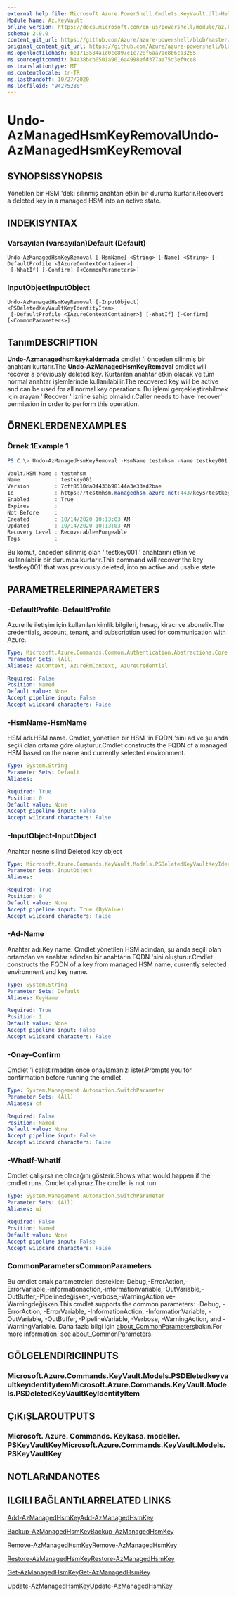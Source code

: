 ```yaml
---
external help file: Microsoft.Azure.PowerShell.Cmdlets.KeyVault.dll-Help.xml
Module Name: Az.KeyVault
online version: https://docs.microsoft.com/en-us/powershell/module/az.keyvault/undo-azmanagedhsmkeyremoval
schema: 2.0.0
content_git_url: https://github.com/Azure/azure-powershell/blob/master/src/KeyVault/KeyVault/help/Undo-AzManagedHsmKeyRemoval.md
original_content_git_url: https://github.com/Azure/azure-powershell/blob/master/src/KeyVault/KeyVault/help/Undo-AzManagedHsmKeyRemoval.md
ms.openlocfilehash: be1713584a1d0ce897c1c728f6aa7ae8b6ca3255
ms.sourcegitcommit: b4a38bcb0501a9016a4998efd377aa75d3ef9ce8
ms.translationtype: MT
ms.contentlocale: tr-TR
ms.lasthandoff: 10/27/2020
ms.locfileid: "94275280"
---
```

# <span data-ttu-id="6ff5c-101">Undo-AzManagedHsmKeyRemoval</span><span class="sxs-lookup"><span data-stu-id="6ff5c-101">Undo-AzManagedHsmKeyRemoval</span></span>

## <span data-ttu-id="6ff5c-102">SYNOPSIS</span><span class="sxs-lookup"><span data-stu-id="6ff5c-102">SYNOPSIS</span></span>
<span data-ttu-id="6ff5c-103">Yönetilen bir HSM 'deki silinmiş anahtarı etkin bir duruma kurtarır.</span><span class="sxs-lookup"><span data-stu-id="6ff5c-103">Recovers a deleted key in a managed HSM into an active state.</span></span>

## <span data-ttu-id="6ff5c-104">INDEKI</span><span class="sxs-lookup"><span data-stu-id="6ff5c-104">SYNTAX</span></span>

### <span data-ttu-id="6ff5c-105">Varsayılan (varsayılan)</span><span class="sxs-lookup"><span data-stu-id="6ff5c-105">Default (Default)</span></span>
```
Undo-AzManagedHsmKeyRemoval [-HsmName] <String> [-Name] <String> [-DefaultProfile <IAzureContextContainer>]
 [-WhatIf] [-Confirm] [<CommonParameters>]
```

### <span data-ttu-id="6ff5c-106">InputObject</span><span class="sxs-lookup"><span data-stu-id="6ff5c-106">InputObject</span></span>
```
Undo-AzManagedHsmKeyRemoval [-InputObject] <PSDeletedKeyVaultKeyIdentityItem>
 [-DefaultProfile <IAzureContextContainer>] [-WhatIf] [-Confirm] [<CommonParameters>]
```

## <span data-ttu-id="6ff5c-107">Tanım</span><span class="sxs-lookup"><span data-stu-id="6ff5c-107">DESCRIPTION</span></span>
<span data-ttu-id="6ff5c-108">**Undo-Azmanagedhsmkeykaldırmada** cmdlet 'i önceden silinmiş bir anahtarı kurtarır.</span><span class="sxs-lookup"><span data-stu-id="6ff5c-108">The **Undo-AzManagedHsmKeyRemoval** cmdlet will recover a previously deleted key.</span></span>
<span data-ttu-id="6ff5c-109">Kurtarılan anahtar etkin olacak ve tüm normal anahtar işlemlerinde kullanılabilir.</span><span class="sxs-lookup"><span data-stu-id="6ff5c-109">The recovered key will be active and can be used for all normal key operations.</span></span>
<span data-ttu-id="6ff5c-110">Bu işlemi gerçekleştirebilmek için arayan ' Recover ' iznine sahip olmalıdır.</span><span class="sxs-lookup"><span data-stu-id="6ff5c-110">Caller needs to have 'recover' permission in order to perform this operation.</span></span>

## <span data-ttu-id="6ff5c-111">ÖRNEKLERDEN</span><span class="sxs-lookup"><span data-stu-id="6ff5c-111">EXAMPLES</span></span>

### <span data-ttu-id="6ff5c-112">Örnek 1</span><span class="sxs-lookup"><span data-stu-id="6ff5c-112">Example 1</span></span>
```powershell
PS C:\> Undo-AzManagedHsmKeyRemoval -HsmName testmhsm -Name testkey001

Vault/HSM Name : testmhsm
Name           : testkey001
Version        : 7cff8510da04433b98144a3e33ad2bae
Id             : https://testmhsm.managedhsm.azure.net:443/keys/testkey001/7cff8510da04433b98144a3e33ad2bae
Enabled        : True
Expires        :
Not Before     :
Created        : 10/14/2020 10:13:03 AM
Updated        : 10/14/2020 10:13:03 AM
Recovery Level : Recoverable+Purgeable
Tags           :
```

<span data-ttu-id="6ff5c-113">Bu komut, önceden silinmiş olan ' testkey001 ' anahtarını etkin ve kullanılabilir bir durumda kurtarır.</span><span class="sxs-lookup"><span data-stu-id="6ff5c-113">This command will recover the key 'testkey001' that was previously deleted, into an active and usable state.</span></span>

## <span data-ttu-id="6ff5c-114">PARAMETRELERINE</span><span class="sxs-lookup"><span data-stu-id="6ff5c-114">PARAMETERS</span></span>

### <span data-ttu-id="6ff5c-115">-DefaultProfile</span><span class="sxs-lookup"><span data-stu-id="6ff5c-115">-DefaultProfile</span></span>
<span data-ttu-id="6ff5c-116">Azure ile iletişim için kullanılan kimlik bilgileri, hesap, kiracı ve abonelik.</span><span class="sxs-lookup"><span data-stu-id="6ff5c-116">The credentials, account, tenant, and subscription used for communication with Azure.</span></span>

```yaml
Type: Microsoft.Azure.Commands.Common.Authentication.Abstractions.Core.IAzureContextContainer
Parameter Sets: (All)
Aliases: AzContext, AzureRmContext, AzureCredential

Required: False
Position: Named
Default value: None
Accept pipeline input: False
Accept wildcard characters: False
```

### <span data-ttu-id="6ff5c-117">-HsmName</span><span class="sxs-lookup"><span data-stu-id="6ff5c-117">-HsmName</span></span>
<span data-ttu-id="6ff5c-118">HSM adı.</span><span class="sxs-lookup"><span data-stu-id="6ff5c-118">HSM name.</span></span> <span data-ttu-id="6ff5c-119">Cmdlet, yönetilen bir HSM 'in FQDN 'sini ad ve şu anda seçili olan ortama göre oluşturur.</span><span class="sxs-lookup"><span data-stu-id="6ff5c-119">Cmdlet constructs the FQDN of a managed HSM based on the name and currently selected environment.</span></span>

```yaml
Type: System.String
Parameter Sets: Default
Aliases:

Required: True
Position: 0
Default value: None
Accept pipeline input: False
Accept wildcard characters: False
```

### <span data-ttu-id="6ff5c-120">-InputObject</span><span class="sxs-lookup"><span data-stu-id="6ff5c-120">-InputObject</span></span>
<span data-ttu-id="6ff5c-121">Anahtar nesne silindi</span><span class="sxs-lookup"><span data-stu-id="6ff5c-121">Deleted key object</span></span>

```yaml
Type: Microsoft.Azure.Commands.KeyVault.Models.PSDeletedKeyVaultKeyIdentityItem
Parameter Sets: InputObject
Aliases:

Required: True
Position: 0
Default value: None
Accept pipeline input: True (ByValue)
Accept wildcard characters: False
```

### <span data-ttu-id="6ff5c-122">-Ad</span><span class="sxs-lookup"><span data-stu-id="6ff5c-122">-Name</span></span>
<span data-ttu-id="6ff5c-123">Anahtar adı.</span><span class="sxs-lookup"><span data-stu-id="6ff5c-123">Key name.</span></span>
<span data-ttu-id="6ff5c-124">Cmdlet yönetilen HSM adından, şu anda seçili olan ortamdan ve anahtar adından bir anahtarın FQDN 'sini oluşturur.</span><span class="sxs-lookup"><span data-stu-id="6ff5c-124">Cmdlet constructs the FQDN of a key from managed HSM name, currently selected environment and key name.</span></span>

```yaml
Type: System.String
Parameter Sets: Default
Aliases: KeyName

Required: True
Position: 1
Default value: None
Accept pipeline input: False
Accept wildcard characters: False
```

### <span data-ttu-id="6ff5c-125">-Onay</span><span class="sxs-lookup"><span data-stu-id="6ff5c-125">-Confirm</span></span>
<span data-ttu-id="6ff5c-126">Cmdlet 'i çalıştırmadan önce onaylamanızı ister.</span><span class="sxs-lookup"><span data-stu-id="6ff5c-126">Prompts you for confirmation before running the cmdlet.</span></span>

```yaml
Type: System.Management.Automation.SwitchParameter
Parameter Sets: (All)
Aliases: cf

Required: False
Position: Named
Default value: None
Accept pipeline input: False
Accept wildcard characters: False
```

### <span data-ttu-id="6ff5c-127">-WhatIf</span><span class="sxs-lookup"><span data-stu-id="6ff5c-127">-WhatIf</span></span>
<span data-ttu-id="6ff5c-128">Cmdlet çalışırsa ne olacağını gösterir.</span><span class="sxs-lookup"><span data-stu-id="6ff5c-128">Shows what would happen if the cmdlet runs.</span></span>
<span data-ttu-id="6ff5c-129">Cmdlet çalışmaz.</span><span class="sxs-lookup"><span data-stu-id="6ff5c-129">The cmdlet is not run.</span></span>

```yaml
Type: System.Management.Automation.SwitchParameter
Parameter Sets: (All)
Aliases: wi

Required: False
Position: Named
Default value: None
Accept pipeline input: False
Accept wildcard characters: False
```

### <span data-ttu-id="6ff5c-130">CommonParameters</span><span class="sxs-lookup"><span data-stu-id="6ff5c-130">CommonParameters</span></span>
<span data-ttu-id="6ff5c-131">Bu cmdlet ortak parametreleri destekler:-Debug,-ErrorAction,-ErrorVariable,-ınformationaction,-ınformationvariable,-OutVariable,-OutBuffer,-Pipelinedeğişken,-verbose,-WarningAction ve-Warningdeğişken.</span><span class="sxs-lookup"><span data-stu-id="6ff5c-131">This cmdlet supports the common parameters: -Debug, -ErrorAction, -ErrorVariable, -InformationAction, -InformationVariable, -OutVariable, -OutBuffer, -PipelineVariable, -Verbose, -WarningAction, and -WarningVariable.</span></span> <span data-ttu-id="6ff5c-132">Daha fazla bilgi için [about_CommonParameters](http://go.microsoft.com/fwlink/?LinkID=113216)bakın.</span><span class="sxs-lookup"><span data-stu-id="6ff5c-132">For more information, see [about_CommonParameters](http://go.microsoft.com/fwlink/?LinkID=113216).</span></span>

## <span data-ttu-id="6ff5c-133">GÖLGELENDIRICI</span><span class="sxs-lookup"><span data-stu-id="6ff5c-133">INPUTS</span></span>

### <span data-ttu-id="6ff5c-134">Microsoft.Azure.Commands.KeyVault.Models.PSDEletedkeyvaultkeyıdentityıtem</span><span class="sxs-lookup"><span data-stu-id="6ff5c-134">Microsoft.Azure.Commands.KeyVault.Models.PSDeletedKeyVaultKeyIdentityItem</span></span>

## <span data-ttu-id="6ff5c-135">ÇıKıŞLAR</span><span class="sxs-lookup"><span data-stu-id="6ff5c-135">OUTPUTS</span></span>

### <span data-ttu-id="6ff5c-136">Microsoft. Azure. Commands. Keykasa. modeller. PSKeyVaultKey</span><span class="sxs-lookup"><span data-stu-id="6ff5c-136">Microsoft.Azure.Commands.KeyVault.Models.PSKeyVaultKey</span></span>

## <span data-ttu-id="6ff5c-137">NOTLARıNDA</span><span class="sxs-lookup"><span data-stu-id="6ff5c-137">NOTES</span></span>

## <span data-ttu-id="6ff5c-138">ILGILI BAĞLANTıLAR</span><span class="sxs-lookup"><span data-stu-id="6ff5c-138">RELATED LINKS</span></span>

[<span data-ttu-id="6ff5c-139">Add-AzManagedHsmKey</span><span class="sxs-lookup"><span data-stu-id="6ff5c-139">Add-AzManagedHsmKey</span></span>](./Add-AzManagedHsmKey.md)

[<span data-ttu-id="6ff5c-140">Backup-AzManagedHsmKey</span><span class="sxs-lookup"><span data-stu-id="6ff5c-140">Backup-AzManagedHsmKey</span></span>](./Backup-AzManagedHsmKey.md)

[<span data-ttu-id="6ff5c-141">Remove-AzManagedHsmKey</span><span class="sxs-lookup"><span data-stu-id="6ff5c-141">Remove-AzManagedHsmKey</span></span>](./Remove-AzManagedHsmKey.md)

[<span data-ttu-id="6ff5c-142">Restore-AzManagedHsmKey</span><span class="sxs-lookup"><span data-stu-id="6ff5c-142">Restore-AzManagedHsmKey</span></span>](./Restore-AzManagedHsmKey.md)

[<span data-ttu-id="6ff5c-143">Get-AzManagedHsmKey</span><span class="sxs-lookup"><span data-stu-id="6ff5c-143">Get-AzManagedHsmKey</span></span>](./Get-AzManagedHsmKey.md)

[<span data-ttu-id="6ff5c-144">Update-AzManagedHsmKey</span><span class="sxs-lookup"><span data-stu-id="6ff5c-144">Update-AzManagedHsmKey</span></span>](./Update-AzManagedHsmKey.md)